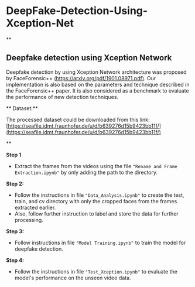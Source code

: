 # DeepFake-Detection-Using-Xception-Net


**

## Deepfake detection using Xception Network

Deepfake detection by using Xception Network architecture was proposed by FaceForensic++ [(https://arxiv.org/pdf/1901.08971.pdf)](https://arxiv.org/pdf/1901.08971.pdf). Our implementation is also based on the parameters and technique described in the FaceForensic++ paper.  It is also considered as a benchmark to evaluate the performance of new detection techniques. 

** Dataset:**

The processed dataset could be downloaded from this link: [https://seafile.idmt.fraunhofer.de/u/d/b639276d15b9423bb11f/](https://seafile.idmt.fraunhofer.de/u/d/b639276d15b9423bb11f/)

**

**Step 1**

 - Extract the frames from the videos using the file `"Rename and Frame Extraction.ipynb"` by only adding
   the path to the directory.

**Step 2:**

 - Follow the instructions in file `"Data_Analysis.ipynb"` to create the test, train, and cv directory with only the cropped faces from the frames extracted
   earlier.
 - Also, follow further instruction to label and store the data for
   further processing.

**Step 3:**

 - Follow instructions in file `"Model Training.ipynb"` to train the model for deepfake detection.

**Step 4:**

 - Follow the instructions in file `"Test_Xception.ipynb"` to evaluate the model's performance on the unseen video data.
   

